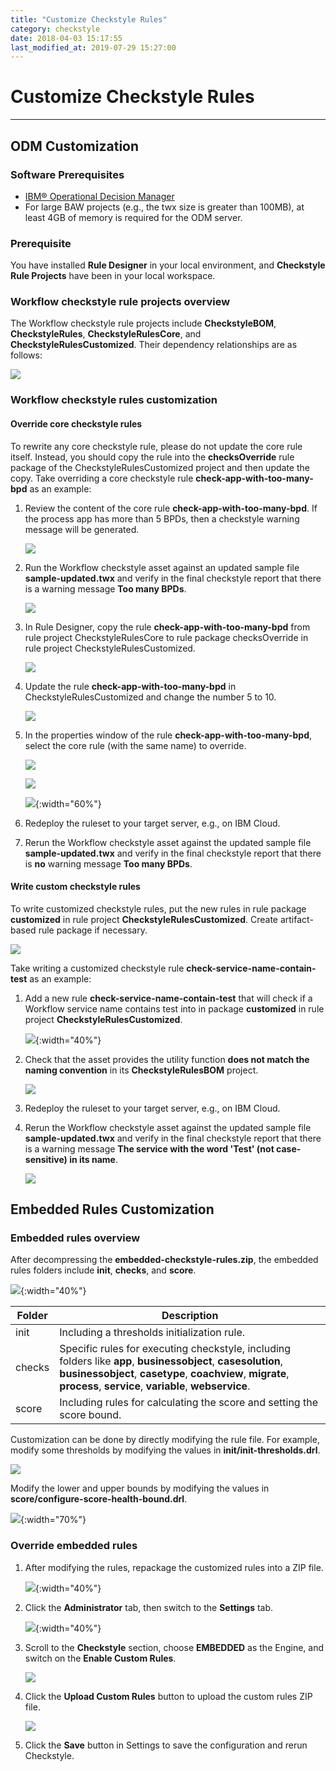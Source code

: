 ```yaml
---
title: "Customize Checkstyle Rules"
category: checkstyle
date: 2018-04-03 15:17:55
last_modified_at: 2019-07-29 15:27:00
---
```


# Customize Checkstyle Rules
***

## ODM Customization

### Software Prerequisites

* [IBM® Operational Decision Manager](https://www.ibm.com/products/operational-decision-manager)
* For large BAW projects (e.g., the twx size is greater than 100MB), at least 4GB of memory is required for the ODM server.

### Prerequisite

   You have installed **Rule Designer** in your local environment, and **Checkstyle Rule Projects** have been in your local workspace.

### Workflow checkstyle rule projects overview

   The Workflow checkstyle rule projects include **CheckstyleBOM**, **CheckstyleRules**, **CheckstyleRulesCore**, and **CheckstyleRulesCustomized**. Their dependency relationships are as follows:

   ![][checkstyle_rule_project_relation]

### Workflow checkstyle rules customization

#### Override core checkstyle rules

To rewrite any core checkstyle rule, please do not update the core rule itself. Instead, you should copy the rule into the **checksOverride** rule package of the CheckstyleRulesCustomized project and then update the copy. Take overriding a core checkstyle rule **check-app-with-too-many-bpd** as an example:

1. Review the content of the core rule **check-app-with-too-many-bpd**. If the process app has more than 5 BPDs, then a checkstyle warning message will be generated.

    ![][checkstyle_override_step_one]

2. Run the Workflow checkstyle asset against an updated sample file **sample-updated.twx** and verify in the final checkstyle report that there is a warning message **Too many BPDs**.

    ![][checkstyle_override_step_two]

3. In Rule Designer, copy the rule **check-app-with-too-many-bpd** from rule project CheckstyleRulesCore to rule package checksOverride in rule project CheckstyleRulesCustomized.

    ![][checkstyle_override_step_three]

4. Update the rule **check-app-with-too-many-bpd** in CheckstyleRulesCustomized and change the number 5 to 10.

    ![][checkstyle_override_step_four]

5. In the properties window of the rule **check-app-with-too-many-bpd**, select the core rule (with the same name) to override.

    ![][checkstyle_override_step_five_1]

    ![][checkstyle_override_step_five_2]

    ![][checkstyle_override_step_five_3]{:width="60%"}

6. Redeploy the ruleset to your target server, e.g., on IBM Cloud.

7. Rerun the Workflow checkstyle asset against the updated sample file **sample-updated.twx** and verify in the final checkstyle report that there is **no** warning message **Too many BPDs**.


#### Write custom checkstyle rules

  To write customized checkstyle rules, put the new rules in rule package **customized** in rule project **CheckstyleRulesCustomized**. Create artifact-based rule package if necessary.

  ![][checkstyle_custom_rules]

  Take writing a customized checkstyle rule **check-service-name-contain-test** as an example:

  1. Add a new rule **check-service-name-contain-test** that will check if a Workflow service name contains test into in package **customized** in rule project **CheckstyleRulesCustomized**.

     ![][checkstyle_custom_rules_step_one]{:width="40%"}

  2. Check that the asset provides the utility function **does not match the naming convention** in its **CheckstyleRulesBOM** project.

     ![][checkstyle_custom_rules_step_two]

  3. Redeploy the ruleset to your target server, e.g., on IBM Cloud.

  4. Rerun the Workflow checkstyle asset against the updated sample file **sample-updated.twx** and verify in the final checkstyle report that there is a warning message **The service with the word 'Test' (not case-sensitive) in its name**.

     ![][checkstyle_custom_rules_step_four]

## Embedded Rules Customization

### Embedded rules overview

   After decompressing the **embedded-checkstyle-rules.zip**, the embedded rules folders include **init**, **checks**, and **score**. 
    
   ![][checkstyle_embedded_custom_folders]{:width="40%"}

Folder | Description 
     ----------------------|-------------------
     init | Including a thresholds initialization rule.
     checks | Specific rules for executing checkstyle, including folders like **app**, **businessobject**, **casesolution**, **businessobject**, **casetype**, **coachview**, **migrate**, **process**, **service**, **variable**, **webservice**.
     score | Including rules for calculating the score and setting the score bound.
   
     
   Customization can be done by directly modifying the rule file. For example, modify some thresholds by modifying the values in **init/init-thresholds.drl**.    
   
   ![][checkstyle_embedded_custom_init_thresholds]
   
   Modify the lower and upper bounds by modifying the values in **score/configure-score-health-bound.drl**.  
     
   ![][checkstyle_embedded_custom_modify_bound]{:width="70%"}
   
### Override embedded rules

  1. After modifying the rules, repackage the customized rules into a ZIP file.

     ![][checkstyle_embedded_custom_zip]{:width="40%"}
     
  2. Click the **Administrator** tab, then switch to the **Settings** tab.

     ![][checkstyle_embedded_settings_tab]{:width="40%"}
     
  3. Scroll to the **Checkstyle** section, choose **EMBEDDED** as the Engine, and switch on the **Enable Custom Rules**.

     ![][checkstyle_embedded_settings]
     
  4. Click the **Upload Custom Rules** button to upload the custom rules ZIP file.

     ![][checkstyle_embedded_custom_settings_upload]
     
  5. Click the **Save** button in Settings to save the configuration and rerun Checkstyle.

 [checkstyle_rule_project_relation]: ../images/checkstyle/checkstyle_rule_project_relation.png
 [checkstyle_override_step_one]: ../images/checkstyle/checkstyle_override_step_one.png
 [checkstyle_override_step_two]: ../images/checkstyle/checkstyle_override_step_two.png
 [checkstyle_override_step_three]: ../images/checkstyle/checkstyle_override_step_three.png
 [checkstyle_override_step_four]: ../images/checkstyle/checkstyle_override_step_four.png
 [checkstyle_override_step_five_1]: ../images/checkstyle/checkstyle_override_step_five_1.png
 [checkstyle_override_step_five_2]: ../images/checkstyle/checkstyle_override_step_five_2.png
 [checkstyle_override_step_five_3]: ../images/checkstyle/checkstyle_override_step_five_3.png
 [checkstyle_custom_rules]: ../images/checkstyle/checkstyle_custom_rules.png
 [checkstyle_custom_rules_step_one]: ../images/checkstyle/checkstyle_custom_rules_step_one.png
 [checkstyle_custom_rules_step_two]: ../images/checkstyle/checkstyle_custom_rules_step_two.png
 [checkstyle_custom_rules_step_four]: ../images/checkstyle/checkstyle_custom_rules_step_four.png
 [checkstyle_embedded_custom_folders]: ../images/checkstyle/checkstyle_embedded_custom_folders.png
 [checkstyle_embedded_custom_init_thresholds]: ../images/checkstyle/checkstyle_embedded_custom_init_thresholds.png
 [checkstyle_embedded_custom_modify_bound]: ../images/checkstyle/checkstyle_embedded_custom_modify_bound.png
 [checkstyle_embedded_custom_zip]: ../images/checkstyle/checkstyle_embedded_custom_zip.png
 [checkstyle_embedded_settings_tab]: ../images/checkstyle/checkstyle_embedded_settings_tab.png
 [checkstyle_embedded_settings]: ../images/checkstyle/checkstyle_embedded_settings.png
 [checkstyle_embedded_custom_settings_upload]: ../images/checkstyle/checkstyle_embedded_custom_settings_upload.png
